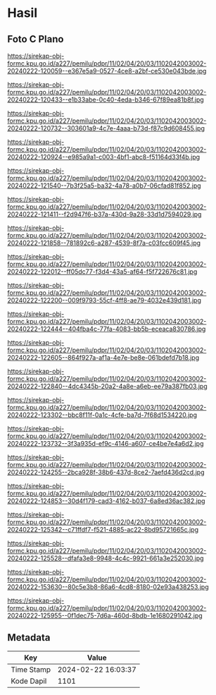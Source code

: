 # Hasil

## Foto C Plano

https://sirekap-obj-formc.kpu.go.id/a227/pemilu/pdpr/11/02/04/20/03/1102042003002-20240222-120059--e367e5a9-0527-4ce8-a2bf-ce530e043bde.jpg

https://sirekap-obj-formc.kpu.go.id/a227/pemilu/pdpr/11/02/04/20/03/1102042003002-20240222-120433--e1b33abe-0c40-4eda-b346-67f89ea81b8f.jpg

https://sirekap-obj-formc.kpu.go.id/a227/pemilu/pdpr/11/02/04/20/03/1102042003002-20240222-120732--303601a9-4c7e-4aaa-b73d-f87c9d608455.jpg

https://sirekap-obj-formc.kpu.go.id/a227/pemilu/pdpr/11/02/04/20/03/1102042003002-20240222-120924--e985a9a1-c003-4bf1-abc8-f51164d33f4b.jpg

https://sirekap-obj-formc.kpu.go.id/a227/pemilu/pdpr/11/02/04/20/03/1102042003002-20240222-121540--7b3f25a5-ba32-4a78-a0b7-06cfad81f852.jpg

https://sirekap-obj-formc.kpu.go.id/a227/pemilu/pdpr/11/02/04/20/03/1102042003002-20240222-121411--f2d947f6-b37a-430d-9a28-33d1d7594029.jpg

https://sirekap-obj-formc.kpu.go.id/a227/pemilu/pdpr/11/02/04/20/03/1102042003002-20240222-121858--781892c6-a287-4539-8f7a-c03fcc609f45.jpg

https://sirekap-obj-formc.kpu.go.id/a227/pemilu/pdpr/11/02/04/20/03/1102042003002-20240222-122012--ff05dc77-f3d4-43a5-af64-f5f722676c81.jpg

https://sirekap-obj-formc.kpu.go.id/a227/pemilu/pdpr/11/02/04/20/03/1102042003002-20240222-122200--009f9793-55cf-4ff8-ae79-4032e439d181.jpg

https://sirekap-obj-formc.kpu.go.id/a227/pemilu/pdpr/11/02/04/20/03/1102042003002-20240222-122444--404fba4c-77fa-4083-bb5b-eceaca830786.jpg

https://sirekap-obj-formc.kpu.go.id/a227/pemilu/pdpr/11/02/04/20/03/1102042003002-20240222-122605--864f927a-af1a-4e7e-be8e-061bdefd7b18.jpg

https://sirekap-obj-formc.kpu.go.id/a227/pemilu/pdpr/11/02/04/20/03/1102042003002-20240222-122840--4dc4345b-20a2-4a8e-a6eb-ee79a387fb03.jpg

https://sirekap-obj-formc.kpu.go.id/a227/pemilu/pdpr/11/02/04/20/03/1102042003002-20240222-123302--bbc8f11f-0a1c-4cfe-ba7d-7f68d1534220.jpg

https://sirekap-obj-formc.kpu.go.id/a227/pemilu/pdpr/11/02/04/20/03/1102042003002-20240222-123732--3f3a935d-ef9c-4146-a607-ce4be7e4a6d2.jpg

https://sirekap-obj-formc.kpu.go.id/a227/pemilu/pdpr/11/02/04/20/03/1102042003002-20240222-124255--2bca928f-38b6-437d-8ce2-7aefd436d2cd.jpg

https://sirekap-obj-formc.kpu.go.id/a227/pemilu/pdpr/11/02/04/20/03/1102042003002-20240222-124853--30d4f179-cad3-4162-b037-6a8ed36ac382.jpg

https://sirekap-obj-formc.kpu.go.id/a227/pemilu/pdpr/11/02/04/20/03/1102042003002-20240222-125342--c71ffdf7-f521-4885-ac22-8bd95721665c.jpg

https://sirekap-obj-formc.kpu.go.id/a227/pemilu/pdpr/11/02/04/20/03/1102042003002-20240222-125528--dfafa3e8-9948-4c4c-9921-661a3e252030.jpg

https://sirekap-obj-formc.kpu.go.id/a227/pemilu/pdpr/11/02/04/20/03/1102042003002-20240222-153630--80c5e3b8-86a6-4cd8-8180-02e93a438253.jpg

https://sirekap-obj-formc.kpu.go.id/a227/pemilu/pdpr/11/02/04/20/03/1102042003002-20240222-125955--0f1dec75-7d6a-460d-8bdb-1e1680291042.jpg


## Metadata

| Key        | Value               |
| ---------- | ------------------- |
| Time Stamp | 2024-02-22 16:03:37 |
| Kode Dapil | 1101                |



